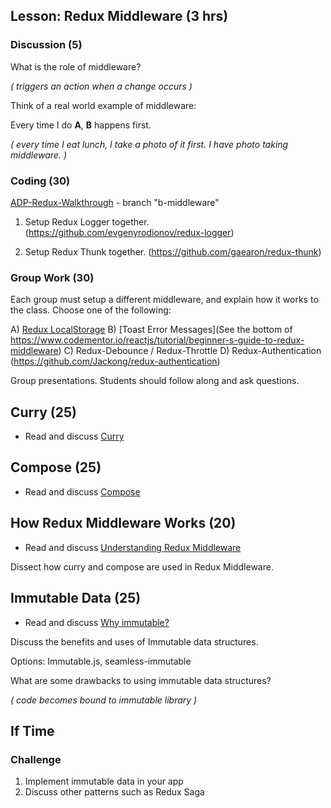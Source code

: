 ## Lesson: Redux Middleware (3 hrs)

### Discussion (5)

What is the role of middleware?

*( triggers an action when a change occurs )*

Think of a real world example of middleware:

Every time I do **A**, **B** happens first.

*( every time I eat lunch, I take a photo of it first. I have photo taking middleware. )*

### Coding (30)

[ADP-Redux-Walkthrough](https://github.com/redacademy/adp-redux-walkthrough) - branch "b-middleware"

1. Setup Redux Logger together. (https://github.com/evgenyrodionov/redux-logger)

2. Setup Redux Thunk together.
(https://github.com/gaearon/redux-thunk)


### Group Work (30)

Each group must setup a different middleware, and explain how it works to the class. Choose one of the following:

  A) [Redux LocalStorage](https://github.com/elgerlambert/redux-localstorage)
  B) [Toast Error Messages](See the bottom of https://www.codementor.io/reactjs/tutorial/beginner-s-guide-to-redux-middleware)
  C) Redux-Debounce / Redux-Throttle
  D) Redux-Authentication (https://github.com/Jackong/redux-authentication)

Group presentations. Students should follow along and ask questions.


## Curry (25)

- Read and discuss [Curry](https://github.com/MostlyAdequate/mostly-adequate-guide/blob/master/ch4.md)

## Compose (25)

- Read and discuss [Compose](https://github.com/MostlyAdequate/mostly-adequate-guide/blob/master/ch5.md)

## How Redux Middleware Works (20)

- Read and discuss [Understanding Redux Middleware](https://medium.com/@meagle/understanding-87566abcfb7a#.5hyd3zale)

Dissect how curry and compose are used in Redux Middleware.

## Immutable Data (25)

- Read and discuss [Why immutable?](https://auth0.com/blog/2016/03/23/intro-to-immutable-js/)

Discuss the benefits and uses of Immutable data structures.

Options: Immutable.js, seamless-immutable

What are some drawbacks to using immutable data structures?

*( code becomes bound to immutable library )*

## If Time

### Challenge

1. Implement immutable data in your app
2. Discuss other patterns such as Redux Saga
